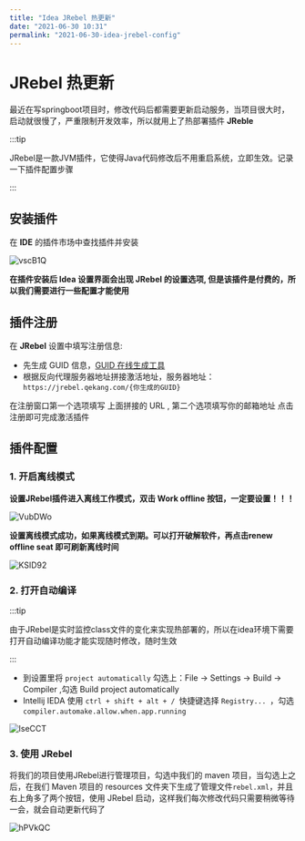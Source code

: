 ```yaml
---
title: "Idea JRebel 热更新"
date: "2021-06-30 10:31"
permalink: "2021-06-30-idea-jrebel-config"
---
```


# JRebel 热更新

最近在写springboot项目时，修改代码后都需要更新启动服务，当项目很大时，启动就很慢了，严重限制开发效率，所以就用上了热部署插件 **JReble**

:::tip

JRebel是一款JVM插件，它使得Java代码修改后不用重启系统，立即生效。记录一下插件配置步骤

:::

## 安装插件

在 **IDE** 的插件市场中查找插件并安装

![vscB1Q](https://media.zenghr.cn/blog/img/20210630/vscB1Q.png)

**在插件安装后 Idea 设置界面会出现 JRebel 的设置选项, 但是该插件是付费的，所以我们需要进行一些配置才能使用**

## 插件注册

在 **JRebel** 设置中填写注册信息:

- 先生成 GUID 信息，[GUID 在线生成工具](https://www.iamwawa.cn/guid.html)
- 根据反向代理服务器地址拼接激活地址，服务器地址：`https://jrebel.qekang.com/{你生成的GUID}`

在注册窗口第一个选项填写 上面拼接的 URL , 第二个选项填写你的邮箱地址 点击注册即可完成激活插件

## 插件配置

### 1. 开启离线模式

**设置JRebel插件进入离线工作模式，双击 Work offline 按钮，一定要设置！！！**

![VubDWo](https://media.zenghr.cn/blog/img/20210630/VubDWo.png)

**设置离线模式成功，如果离线模式到期。可以打开破解软件，再点击renew offline seat 即可刷新离线时间**

![KSID92](https://media.zenghr.cn/blog/img/20210630/KSID92.png)

### 2. 打开自动编译

:::tip

由于JRebel是实时监控class文件的变化来实现热部署的，所以在idea环境下需要打开自动编译功能才能实现随时修改，随时生效

:::

- 到设置里将 `project automatically` 勾选上：File -> Settings -> Build -> Compiler ,勾选 Build project automatically
- Intellij IEDA 使用 `ctrl + shift + alt + / `快捷键选择 `Registry... `，勾选 `compiler.automake.allow.when.app.running`

![IseCCT](https://media.zenghr.cn/blog/img/20210630/IseCCT.png)

### 3. 使用 JRebel

将我们的项目使用JRebel进行管理项目，勾选中我们的 maven 项目，当勾选上之后，在我们 Maven 项目的 resources 文件夹下生成了管理文件`rebel.xml`，并且右上角多了两个按钮，使用 JRebel 启动，这样我们每次修改代码只需要稍微等待一会，就会自动更新代码了

![hPVkQC](https://media.zenghr.cn/blog/img/20210630/hPVkQC.png)

